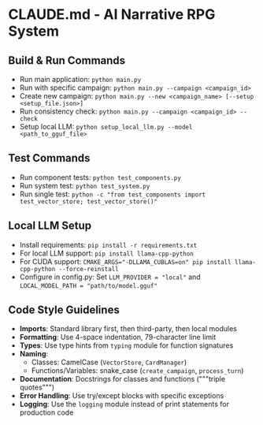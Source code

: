 # CLAUDE.md - AI Narrative RPG System

## Build & Run Commands
- Run main application: `python main.py`
- Run with specific campaign: `python main.py --campaign <campaign_id>`
- Create new campaign: `python main.py --new <campaign_name> [--setup <setup_file.json>]`
- Run consistency check: `python main.py --campaign <campaign_id> --check`
- Setup local LLM: `python setup_local_llm.py --model <path_to_gguf_file>`

## Test Commands
- Run component tests: `python test_components.py`
- Run system test: `python test_system.py`
- Run single test: `python -c "from test_components import test_vector_store; test_vector_store()"`

## Local LLM Setup
- Install requirements: `pip install -r requirements.txt`
- For local LLM support: `pip install llama-cpp-python`
- For CUDA support: `CMAKE_ARGS="-DLLAMA_CUBLAS=on" pip install llama-cpp-python --force-reinstall`
- Configure in config.py: Set `LLM_PROVIDER = "local"` and `LOCAL_MODEL_PATH = "path/to/model.gguf"`

## Code Style Guidelines
- **Imports**: Standard library first, then third-party, then local modules
- **Formatting**: Use 4-space indentation, 79-character line limit
- **Types**: Use type hints from `typing` module for function signatures
- **Naming**: 
  - Classes: CamelCase (`VectorStore`, `CardManager`)
  - Functions/Variables: snake_case (`create_campaign`, `process_turn`)
- **Documentation**: Docstrings for classes and functions ("""triple quotes""")
- **Error Handling**: Use try/except blocks with specific exceptions
- **Logging**: Use the `logging` module instead of print statements for production code